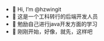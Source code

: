 - 👋 Hi, I’m @hzwingit
- 👀 这是一个工科转行的后端开发人员
- 🌱 勉励自己进行java开发方面的学习
- 💞️ 刚刚开始，好像，就先，这样吧


<!---
hzwingit/hzwingit is a ✨ special ✨ repository because its `README.md` (this file) appears on your GitHub profile.
You can click the Preview link to take a look at your changes.
--->
